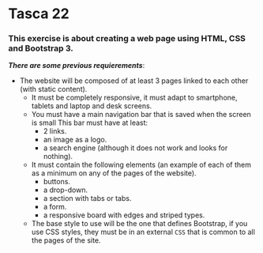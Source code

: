 # Tasca 22
### This exercise is about creating a web page using HTML, CSS and Bootstrap 3.
***There are some previous requierements***:
- The website will be composed of at least 3 pages linked to each other (with static content).
    - It must be completely responsive, it must adapt to smartphone, tablets and laptop and desk screens.
    - You must have a main navigation bar that is saved when the screen is small This bar must have at least:
        - 2 links.
        - an image as a logo.
        - a search engine (although it does not work and looks for nothing).
    - It must contain the following elements (an example of each of them as a minimum on any of the pages of the website).
        - buttons.
        - a drop-down.
        - a section with tabs or tabs.
        - a form.
        - a responsive board with edges and striped types.
    - The base style to use will be the one that defines Bootstrap, if you use CSS styles, they must be in an external `CSS` that is common to all the pages of the site.
